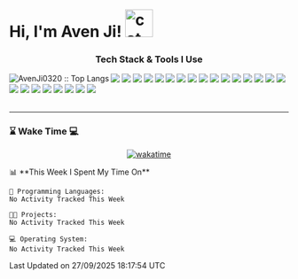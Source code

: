 <h1> Hi, I'm Aven Ji! <img src="https://media.giphy.com/media/mGcNjsfWAjY5AEZNw6/giphy.gif" width="50" alt="cat"></h1>

<h3 align="center">Tech Stack & Tools I Use</h3>

<div>
  <img align="left" src="https://github-readme-stats.vercel.app/api/top-langs/?username=AvenJi0320&langs_count=10&theme=tokyonight&layout=compact" alt="AvenJi0320 :: Top Langs" />
  
  <div>
   <!-- 语言 / 编译 -->
   <img src="https://img.shields.io/badge/-JavaScript-F7DF1E?style=for-the-badge&logo=javascript&logoColor=white"/>
   <img src="https://img.shields.io/badge/-TypeScript-3178C6?style=for-the-badge&logo=typescript&logoColor=white"/>
   
   <!-- 前端框架 / 构建工具 -->
   <img src="https://img.shields.io/badge/-ESLint-4B32C3?style=for-the-badge&logo=ESLint&logoColor=white"/>
   <img src="https://img.shields.io/badge/-HTML5-E34F26?style=for-the-badge&logo=HTML5&logoColor=white"/>
   <img src="https://img.shields.io/badge/-CSS3-1572B6?style=for-the-badge&logo=CSS3&logoColor=white"/>
   <img src="https://img.shields.io/badge/-Next.js-000000?style=for-the-badge&logo=next.js&logoColor=white"/>
   <img src="https://img.shields.io/badge/-React-61DAFB?style=for-the-badge&logo=react&logoColor=white"/>
   <img src="https://img.shields.io/badge/-TailwindCSS-06B6D4?style=for-the-badge&logo=tailwindcss&logoColor=white"/>
   <img src="https://img.shields.io/badge/-WebPack-1C78C0?style=for-the-badge&logo=WebPack&logoColor=white"/>
   <img src="https://img.shields.io/badge/-Zustand-000000?style=for-the-badge&logo=zustand&logoColor=white"/>
   
   <!-- 样式 / 格式化工具 -->
   <img src="https://img.shields.io/badge/-Prettier-F7B93E?style=for-the-badge&logo=prettier&logoColor=white"/>
   
   <!-- 包管理 / 依赖工具 -->
   <img src="https://img.shields.io/badge/-Bun-000000?style=for-the-badge&logo=bun&logoColor=white"/>
   <img src="https://img.shields.io/badge/-Monorepo-4B0082?style=for-the-badge&logo=nx&logoColor=white"/>
   <img src="https://img.shields.io/badge/-NPM-CB3837?style=for-the-badge&logo=NPM&logoColor=white"/>
   <img src="https://img.shields.io/badge/-PNPM-F69220?style=for-the-badge&logo=pnpm&logoColor=white"/>
   
   <!-- 开发工具 / 编辑器 -->
   <img src="https://img.shields.io/badge/-Cursor-5D3FD3?style=for-the-badge&logo=cursor&logoColor=white"/>
   <img src="https://img.shields.io/badge/-Visual%20Studio%20Code-23A9F2?style=for-the-badge&logo=Visual%20Studio%20Code&logoColor=white"/>
   <img src="https://img.shields.io/badge/-WebStorm-000000?style=for-the-badge&logo=webstorm&logoColor=white"/>
   
   <!-- 平台 / 系统 / 版本控制 -->
   <img src="https://img.shields.io/badge/-Git-F44D27?style=for-the-badge&logo=Git&logoColor=white"/>
   <img src="https://img.shields.io/badge/-Github-181717?style=for-the-badge&logo=GitHub&logoColor=white"/>
   <img src="https://img.shields.io/badge/-macOS-000000?style=for-the-badge&logo=apple&logoColor=white"/>
   
   <!-- 设计 / 文档 / 协作 -->
   <img src="https://img.shields.io/badge/-MySQL-F29111?style=for-the-badge&logo=MySQL&logoColor=white"/>
   <img src="https://img.shields.io/badge/-Notion-000000?style=for-the-badge&logo=Notion&logoColor=white"/>
   <img src="https://img.shields.io/badge/-Sketch-FA6400?style=for-the-badge&logo=Sketch&logoColor=white"/>
  </div>
</div>

<br/>
<hr/>

<h3>⌛ Wake Time 💻</h3>
<p align="center">
  <a href="https://wakatime.com/@044d69d0-1253-4f60-96b6-5d19a0f9dde5">
    <img src="https://wakatime.com/badge/user/044d69d0-1253-4f60-96b6-5d19a0f9dde5.svg" alt="wakatime"/>
  </a>
</p>
<!--START_SECTION:waka-->
📊 **This Week I Spent My Time On** 

```text
💬 Programming Languages: 
No Activity Tracked This Week

🐱‍💻 Projects: 
No Activity Tracked This Week

💻 Operating System: 
No Activity Tracked This Week
```


 Last Updated on 27/09/2025 18:17:54 UTC
<!--END_SECTION:waka-->
